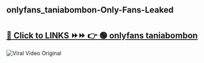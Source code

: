 
 ## onlyfans_taniabombon-Only-Fans-Leaked

# <h2><a href="https://clipsfans.com/onlyfans_taniabombon&ref=git">🔗 Click to LINKS ⏩⏩ 👉 🟢 onlyfans taniabombon </a></h2>

<a href="https://clipsfans.com/onlyfans_taniabombon&ref=git" rel="nofollow" data-target="animated-image.originalLink"><img src="https://i.ibb.co.com/xMMVF88/686577567.gif" alt="Viral Video Original" style="max-width: 100%; display: inline-block;" data-target="animated-image.originalImage"></a>
